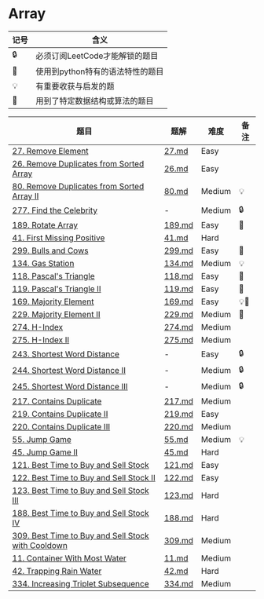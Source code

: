 # Array

| 记号 | 含义 |
| ---- | ---- |
| 🔒 | 必须订阅LeetCode才能解锁的题目 |
| 🐲 | 使用到python特有的语法特性的题目 |
| 💡 | 有重要收获与启发的题 |
| 📡 | 用到了特定数据结构或算法的题目 |

| 题目 | 题解 | 难度 | 备注 |
| ---- | ---- | ---- | ---- |
| [27. Remove Element](https://leetcode.com/problems/remove-element/) | [27.md](27.md) |  Easy | |
| [26. Remove Duplicates from Sorted Array](https://leetcode.com/problems/remove-duplicates-from-sorted-array/) | [26.md](26.md) | Easy | |
| [80. Remove Duplicates from Sorted Array II](https://leetcode.com/problems/remove-duplicates-from-sorted-array-ii/) | [80.md](80.md) | Medium | 💡 |
| [277. Find the Celebrity](https://leetcode.com/problems/find-the-celebrity/) | - | Medium | 🔒 |
| [189. Rotate Array](https://leetcode.com/problems/rotate-array/) | [189.md](189.md) | Easy | 🐲 |
| [41. First Missing Positive](https://leetcode.com/problems/first-missing-positive/) | [41.md](41.md) | Hard | |
| [299. Bulls and Cows](https://leetcode.com/problems/bulls-and-cows/) | [299.md](299.md) | Easy | 🐲 |
| [134. Gas Station](https://leetcode.com/problems/gas-station/) | [134.md](134.md) | Medium | 💡 |
| [118. Pascal's Triangle](https://leetcode.com/problems/pascals-triangle/) | [118.md](118.md) | Easy | 🐲 |
| [119. Pascal's Triangle II](https://leetcode.com/problems/pascals-triangle-ii/) | [119.md](119.md) | Easy | 🐲 |
| [169. Majority Element](https://leetcode.com/problems/majority-element/) | [169.md](169.md) | Easy | 💡📡 |
| [229. Majority Element II](https://leetcode.com/problems/majority-element-ii/) | [229.md](229.md) | Medium | 📡 |
| [274. H-Index](https://leetcode.com/problems/h-index/) | [274.md](274.md) | Medium | |
| [275. H-Index II](https://leetcode.com/problems/h-index-ii/) | [275.md](275.md) | Medium | |
| [243. Shortest Word Distance](https://leetcode.com/problems/shortest-word-distance/) | - | Easy | 🔒 |
| [244. Shortest Word Distance II](https://leetcode.com/problems/shortest-word-distance-ii/) | - | Medium | 🔒 |
| [245. Shortest Word Distance III](https://leetcode.com/problems/shortest-word-distance-iii/) | - | Medium | 🔒 |
| [217. Contains Duplicate](https://leetcode.com/problems/contains-duplicate/) | [217.md](217.md) | Medium | |
| [219. Contains Duplicate II](https://leetcode.com/problems/contains-duplicate-ii/) | [219.md](219.md) | Easy | |
| [220. Contains Duplicate III](https://leetcode.com/problems/contains-duplicate-iii/) | [220.md](220.md) | Medium | |
| [55. Jump Game](https://leetcode.com/problems/jump-game/) | [55.md](55.md) | Medium | 💡 |
| [45. Jump Game II](https://leetcode.com/problems/jump-game-ii/) | [45.md](45.md) | Hard | |
| [121. Best Time to Buy and Sell Stock](https://leetcode.com/problems/best-time-to-buy-and-sell-stock/) | [121.md](121.md) | Easy | |
| [122. Best Time to Buy and Sell Stock II](https://leetcode.com/problems/best-time-to-buy-and-sell-stock-ii/) | [122.md](122.md) | Easy | |
| [123. Best Time to Buy and Sell Stock III](https://leetcode.com/problems/best-time-to-buy-and-sell-stock-iii/) | [123.md](123.md) | Hard | |
| [188. Best Time to Buy and Sell Stock IV](https://leetcode.com/problems/best-time-to-buy-and-sell-stock-iv/) | [188.md](188.md) | Hard | |
| [309. Best Time to Buy and Sell Stock with Cooldown](https://leetcode.com/problems/best-time-to-buy-and-sell-stock-with-cooldown/) | [309.md](309.md) | Medium | |
| [11. Container With Most Water](https://leetcode.com/problems/container-with-most-water/) | [11.md](11.md) | Medium | |
| [42. Trapping Rain Water](https://leetcode.com/problems/trapping-rain-water/) | [42.md](42.md) | Hard | |
| [334. Increasing Triplet Subsequence](https://leetcode.com/problems/increasing-triplet-subsequence/) | [334.md](334.md) | Medium | |
